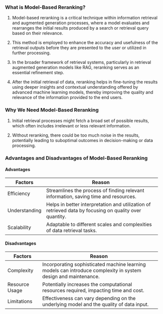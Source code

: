 ### What is Model-Based Reranking?

1. Model-based reranking is a critical technique within information retrieval
   and augmented generation processes, where a model evaluates and rearranges
   the initial results produced by a search or retrieval query based on their
   relevance.

2. This method is employed to enhance the accuracy and usefulness of the
   retrieval outputs before they are presented to the user or utilized in
   further processing.

3. In the broader framework of retrieval systems, particularly in retrieval
   augmented generation models like RAG, reranking serves as an essential
   refinement step.

4. After the initial retrieval of data, reranking helps in fine-tuning the
   results using deeper insights and contextual understanding offered by
   advanced machine learning models, thereby improving the quality and relevance
   of the information provided to the end users.

### Why We Need Model-Based Reranking

1. Initial retrieval processes might fetch a broad set of possible results,
   which often includes irrelevant or less relevant information.

2. Without reranking, there could be too much noise in the results, potentially
   leading to suboptimal outcomes in decision-making or data processing.

### Advantages and Disadvantages of Model-Based Reranking

#### **Advantages**

<table class="table-size-for-cloud-services">
    <thead>
        <tr>
            <th>Factors</th>
            <th>Reason</th>
        </tr>
    </thead>
    <tbody>
        <tr>
            <td><span class="custom-header">Efficiency</span></td>
            <td>Streamlines the process of finding relevant information, saving time and resources.</td>
        </tr>
        <tr>
            <td><span class="custom-header">Understanding</span></td>
            <td>Helps in better interpretation and utilization of retrieved data by focusing on quality over quantity.</td>
        </tr>
        <tr>
            <td><span class="custom-header">Scalability</span></td>
            <td>Adaptable to different scales and complexities of data retrieval tasks.</td>
        </tr>
    </tbody>
</table>

#### **Disadvantages**

<table class="table-size-for-cloud-services">
    <thead>
        <tr>
            <th>Factors</th>
            <th>Reason</th>
        </tr>
    </thead>
    <tbody>
        <tr>
            <td><span class="custom-header">Complexity</span></td>
            <td>Incorporating sophisticated machine learning models can introduce complexity in system design and maintenance.</td>
        </tr>
        <tr>
            <td><span class="custom-header">Resource Usage</span></td>
            <td>Potentially increases the computational resources required, impacting time and cost.</td>
        </tr>
        <tr>
            <td><span class="custom-header">Limitations</span></td>
            <td>Effectiveness can vary depending on the underlying model and the quality of data input.</td>
        </tr>
    </tbody>
</table>
